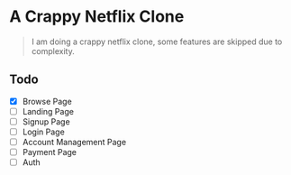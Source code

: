 # A Crappy Netflix Clone

> I am doing a crappy netflix clone, some features are skipped due to complexity.

## Todo

- [x] Browse Page
- [ ] Landing Page
- [ ] Signup Page
- [ ] Login Page
- [ ] Account Management Page
- [ ] Payment Page
- [ ] Auth
